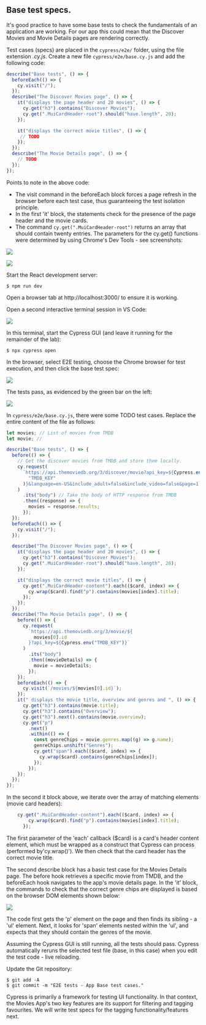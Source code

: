 ## Base test specs.

It's good practice to have some base tests to check the fundamentals of an application are working. For our app this could mean that the Discover Movies and Movie Details pages are rendering correctly.

Test cases (specs) are placed in the `cypress/e2e/` folder, using the file extension *.cy.js*. Create a new file `cypress/e2e/base.cy.js` and add the following code:
~~~js
describe("Base tests", () => {
  beforeEach(() => {
    cy.visit("/");
  });
  describe("The Discover Movies page", () => {
    it("displays the page header and 20 movies", () => {
      cy.get("h3").contains("Discover Movies");
      cy.get(".MuiCardHeader-root").should("have.length", 20);
    });

    it("displays the correct movie titles", () => {
     // TODO
    });
  });
  describe("The Movie Details page", () => {
    // TODO
  });
});
~~~
Points to note in the above code:

+ The visit command in the beforeEach block forces a page refresh in the browser before each test case, thus guaranteeing the test isolation principle. 
+ In the first 'it' block, the statements check for the presence of the page header and the movie cards. 
+ The command `cy.get(".MuiCardHeader-root")` returns an array that should contain twenty entries. The parameters for the cy.get() functions were determined by using Chrome's Dev Tools - see screenshots:

![][homeheader]

![][cardheader2]

Start the React development server:
~~~
$ npm run dev
~~~
Open a browser tab at http://localhost:3000/ to ensure it is working. 

Open a second interactive terminal session in VS Code:

![][terminal]

In this terminal, start the Cypress GUI (and leave it running for the remainder of the lab):
~~~
$ npx cypress open
~~~
In the browser, select E2E testing, choose the Chrome browser for test execution, and then click the base test spec:

![][base]

The tests pass, as evidenced by the green bar on the left:

![][green]

In `cypress/e2e/base.cy.js`, there were some TODO test cases. Replace the entire content of the file as follows:

~~~js
let movies; // List of movies from TMDB
let movie; //

describe("Base tests", () => {
  before(() => {
    // Get the discover movies from TMDB and store them locally.
    cy.request(
      `https://api.themoviedb.org/3/discover/movie?api_key=${Cypress.env(
        "TMDB_KEY"
      )}&language=en-US&include_adult=false&include_video=false&page=1`
    )
      .its("body") // Take the body of HTTP response from TMDB
      .then((response) => {
        movies = response.results;
      });
  });
  beforeEach(() => {
    cy.visit("/");
  });

  describe("The Discover Movies page", () => {
    it("displays the page header and 20 movies", () => {
      cy.get("h3").contains("Discover Movies");
      cy.get(".MuiCardHeader-root").should("have.length", 20);
    });

    it("displays the correct movie titles", () => {
      cy.get(".MuiCardHeader-content").each(($card, index) => {
        cy.wrap($card).find("p").contains(movies[index].title);
      });
    });
  });
  describe("The Movie Details page", () => {
    before(() => {
      cy.request(
        `https://api.themoviedb.org/3/movie/${
          movies[0].id
        }?api_key=${Cypress.env("TMDB_KEY")}`
      )
        .its("body")
        .then((movieDetails) => {
          movie = movieDetails;
        });
    });
    beforeEach(() => {
      cy.visit(`/movies/${movies[0].id}`);
    });
    it(" displays the movie title, overview and genres and ", () => {
      cy.get("h3").contains(movie.title);
      cy.get("h3").contains("Overview");
      cy.get("h3").next().contains(movie.overview);
      cy.get("p")
        .next()
        .within(() => {
          const genreChips = movie.genres.map((g) => g.name);
          genreChips.unshift("Genres");
          cy.get("span").each(($card, index) => {
            cy.wrap($card).contains(genreChips[index]);
          });
        });
    });
  });
});
~~~
In the second it block above, we iterate over the array of matching elements (movie card headers):
~~~js
    cy.get(".MuiCardHeader-content").each(($card, index) => {
        cy.wrap($card).find("p").contains(movies[index].title);
      });
~~~
The first parameter of the 'each' callback ($card) is a card's header content element, which must be wrapped as a construct that Cypress can process (performed by'cy.wrap()'). We then check that the card header has the correct movie title. 

The second describe block has a basic test case for the Movies Details page. The before hook retrieves a specific movie from TMDB, and the beforeEach hook navigates to the app's movie details page. In the 'it' block, the commands to check that the correct genre chips are displayed is based on the browser DOM elements shown below:

![][mgenres]

The code first gets the 'p' element on the page and then finds its sibling - a 'ul' element. Next, it looks for 'span' elements nested within the 'ul', and expects that they should contain the genres of the movie. 

Assuming the Cypress GUI is still running, all the tests should pass. Cypress automatically reruns the selected test file (base, in this case) when you edit the test code - live reloading. 

Update the Git repository:
~~~
$ git add -A
$ git commit -m "E2E tests - App Base test cases."
~~~

Cypress is primarily a framework for testing UI functionality. In that context, the Movies App's two key features are its support for filtering and tagging favourites. We will write test specs for the tagging functionality/features next.


[homeheader]: ./img/homeheader.png
[cardheader2]: ./img/cardheader2.png
[base]: ./img/base.png
[green]: ./img/green.png
[mgenres]: ./img/mgenres.png
[mgreen]: ./img/mgreen.png
[terminal]: ./img/terminal.png
[run]: ./img/run.png
[instance]: ./img/instance.png
